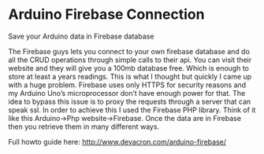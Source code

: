 Arduino Firebase Connection
===========================

Save your Arduino data in Firebase database


The Firebase guys lets you connect to your own firebase database and do  all the CRUD operations through 
simple calls to their api. You can visit their website and they will give you a 100mb database free. 
Which is enough to store at least a years readings. This is what I thought but quickly I came up with a 
huge problem. Firebase uses only HTTPS for security reasons and my Arduino Uno’s microprocessor don’t have 
enough power for that. The idea to bypass this issue is to proxy the requests through a server that can 
speak ssl. In order to achieve this I used the Firebase PHP library. Think of it like 
this Arduino->Php website->Firebase. Once the data are in Firebase then you retrieve them in many different ways.

Full howto guide here: http://www.devacron.com/arduino-firebase/
